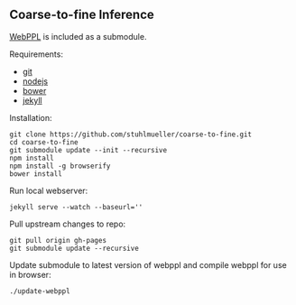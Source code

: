 ## Coarse-to-fine Inference

[WebPPL](https://github.com/probmods/webppl) is included as a submodule.

Requirements:

- [git](http://git-scm.com/)
- [nodejs](http://nodejs.org)
- [bower](http://bower.io/)
- [jekyll](http://jekyllrb.com/)

Installation:

    git clone https://github.com/stuhlmueller/coarse-to-fine.git
    cd coarse-to-fine
    git submodule update --init --recursive
    npm install
    npm install -g browserify    
    bower install

Run local webserver:

    jekyll serve --watch --baseurl=''

Pull upstream changes to repo:

    git pull origin gh-pages
    git submodule update --recursive

Update submodule to latest version of webppl and compile webppl for use in browser:

    ./update-webppl
